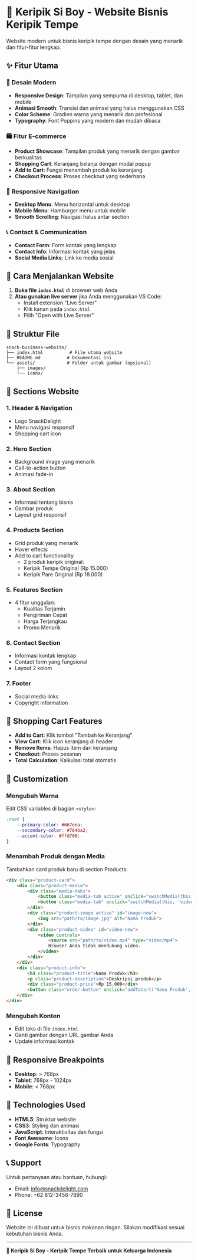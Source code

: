 # 🍿 Keripik Si Boy - Website Bisnis Keripik Tempe

Website modern untuk bisnis keripik tempe dengan desain yang menarik dan fitur-fitur lengkap.

## ✨ Fitur Utama

### 🎨 Desain Modern
- **Responsive Design**: Tampilan yang sempurna di desktop, tablet, dan mobile
- **Animasi Smooth**: Transisi dan animasi yang halus menggunakan CSS
- **Color Scheme**: Gradien warna yang menarik dan profesional
- **Typography**: Font Poppins yang modern dan mudah dibaca

### 🛍️ Fitur E-commerce
- **Product Showcase**: Tampilan produk yang menarik dengan gambar berkualitas
- **Shopping Cart**: Keranjang belanja dengan modal popup
- **Add to Cart**: Fungsi menambah produk ke keranjang
- **Checkout Process**: Proses checkout yang sederhana

### 📱 Responsive Navigation
- **Desktop Menu**: Menu horizontal untuk desktop
- **Mobile Menu**: Hamburger menu untuk mobile
- **Smooth Scrolling**: Navigasi halus antar section

### 📞 Contact & Communication
- **Contact Form**: Form kontak yang lengkap
- **Contact Info**: Informasi kontak yang jelas
- **Social Media Links**: Link ke media sosial

## 🚀 Cara Menjalankan Website

1. **Buka file `index.html`** di browser web Anda
2. **Atau gunakan live server** jika Anda menggunakan VS Code:
   - Install extension "Live Server"
   - Klik kanan pada `index.html`
   - Pilih "Open with Live Server"

## 📁 Struktur File

```
snack-business-website/
├── index.html          # File utama website
├── README.md          # Dokumentasi ini
└── assets/            # Folder untuk gambar (opsional)
    ├── images/
    └── icons/
```

## 🎯 Sections Website

### 1. **Header & Navigation**
- Logo SnackDelight
- Menu navigasi responsif
- Shopping cart icon

### 2. **Hero Section**
- Background image yang menarik
- Call-to-action button
- Animasi fade-in

### 3. **About Section**
- Informasi tentang bisnis
- Gambar produk
- Layout grid responsif

### 4. **Products Section**
- Grid produk yang menarik
- Hover effects
- Add to cart functionality
  - 2 produk keripik original:
  - Keripik Tempe Original (Rp 15.000)
  - Keripik Pare Original (Rp 18.000)

### 5. **Features Section**
- 4 fitur unggulan:
  - Kualitas Terjamin
  - Pengiriman Cepat
  - Harga Terjangkau
  - Promo Menarik

### 6. **Contact Section**
- Informasi kontak lengkap
- Contact form yang fungsional
- Layout 2 kolom

### 7. **Footer**
- Social media links
- Copyright information

## 🛒 Shopping Cart Features

- **Add to Cart**: Klik tombol "Tambah ke Keranjang"
- **View Cart**: Klik icon keranjang di header
- **Remove Items**: Hapus item dari keranjang
- **Checkout**: Proses pesanan
- **Total Calculation**: Kalkulasi total otomatis

## 🎨 Customization

### Mengubah Warna
Edit CSS variables di bagian `<style>`:
```css
:root {
    --primary-color: #667eea;
    --secondary-color: #764ba2;
    --accent-color: #ffd700;
}
```

### Menambah Produk dengan Media
Tambahkan card produk baru di section Products:
```html
<div class="product-card">
    <div class="product-media">
        <div class="media-tabs">
            <button class="media-tab active" onclick="switchMedia(this, 'image-new')">Gambar</button>
            <button class="media-tab" onclick="switchMedia(this, 'video-new')">Video</button>
        </div>
        <div class="product-image active" id="image-new">
            <img src="path/to/image.jpg" alt="Nama Produk">
        </div>
        <div class="product-video" id="video-new">
            <video controls>
                <source src="path/to/video.mp4" type="video/mp4">
                Browser Anda tidak mendukung video.
            </video>
        </div>
    </div>
    <div class="product-info">
        <h3 class="product-title">Nama Produk</h3>
        <p class="product-description">Deskripsi produk</p>
        <div class="product-price">Rp 15.000</div>
        <button class="order-button" onclick="addToCart('Nama Produk', 15000)">Tambah ke Keranjang</button>
    </div>
</div>
```

### Mengubah Konten
- Edit teks di file `index.html`
- Ganti gambar dengan URL gambar Anda
- Update informasi kontak

## 📱 Responsive Breakpoints

- **Desktop**: > 768px
- **Tablet**: 768px - 1024px
- **Mobile**: < 768px

## 🔧 Technologies Used

- **HTML5**: Struktur website
- **CSS3**: Styling dan animasi
- **JavaScript**: Interaktivitas dan fungsi
- **Font Awesome**: Icons
- **Google Fonts**: Typography

## 📞 Support

Untuk pertanyaan atau bantuan, hubungi:
- Email: info@snackdelight.com
- Phone: +62 812-3456-7890

## 📄 License

Website ini dibuat untuk bisnis makanan ringan. Silakan modifikasi sesuai kebutuhan bisnis Anda.

---

**🍿 Keripik Si Boy - Keripik Tempe Terbaik untuk Keluarga Indonesia** 
